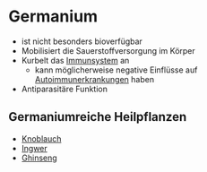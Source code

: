 # Germanium
- ist nicht besonders bioverfügbar
- Mobilisiert die Sauerstoffversorgung im Körper
- Kurbelt das [Immunsystem](../../Glossar/Immunsystem.md) an
	- kann möglicherweise negative Einflüsse auf [Autoimmunerkrankungen](../../Glossar/Autoimmunerkrankungen.md) haben
- Antiparasitäre Funktion

## Germaniumreiche Heilpflanzen
- [Knoblauch](../Rohstoffe/Knoblauch.md)
- [Ingwer](../Rohstoffe/Ingwer.md)
- [Ghinseng](../Rohstoffe/Ghinseng.md)